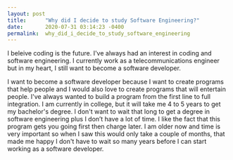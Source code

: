 ```yaml
---
layout: post
title:      "Why did I decide to study Software Engineering?"
date:       2020-07-31 03:14:23 -0400
permalink:  why_did_i_decide_to_study_software_engineering
---
```



I beleive coding is the future. I've always had an interest in coding and software engineering. I currently work as a telecommunications engineer but in my heart, I still want to become a software developer. 

I want to become a software developer because I want to create programs that help people and I would also love to create programs that will entertain people. I've always wanted to build a program from the first line to full integration. 
I am currently in college, but it will take me 4 to 5 years to get my bachelor's degree. I don't want to wait that long to get a degree in software engineering plus I don’t have a lot of time. 
I like the fact that this program gets you going first then charge later. I am older now and time is very important so when I saw this would only take a couple of months, that made me happy I don't have to wait so many years before I can start working as a software developer. 
